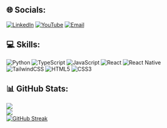 ## 🌐 Socials:
[![LinkedIn](https://img.shields.io/badge/LinkedIn-%230077B5.svg?logo=linkedin&logoColor=white)](https://linkedin.com/in/dahaldiwash2) [![YouTube](https://img.shields.io/badge/YouTube-%23FF0000.svg?logo=YouTube&logoColor=white)](https://youtube.com/@dahaldiwash2) [![Email](https://img.shields.io/badge/Email-%230077B5.svg?logo=gmail&logoColor=white)](https://linkedin.com/in/dahaldiwash2)

## 💻 Skills:
![Python](https://img.shields.io/badge/python-3670A0?style=flat-square&logo=python&logoColor=ffdd54) ![TypeScript](https://img.shields.io/badge/typescript-%23007ACC.svg?style=flat-square&logo=typescript&logoColor=white) ![JavaScript](https://img.shields.io/badge/javascript-%23323330.svg?style=flat-square&logo=javascript&logoColor=%23F7DF1E) ![React](https://img.shields.io/badge/react-%2320232a.svg?style=flat-square&logo=react&logoColor=%2361DAFB) ![React Native](https://img.shields.io/badge/react_native-%2320232a.svg?style=flat-square&logo=react&logoColor=%2361DAFB) ![TailwindCSS](https://img.shields.io/badge/tailwindcss-%2338B2AC.svg?style=flat-square&logo=tailwind-css&logoColor=white) ![HTML5](https://img.shields.io/badge/html5-%23E34F26.svg?style=flat-square&logo=html5&logoColor=white) ![CSS3](https://img.shields.io/badge/css3-%231572B6.svg?style=flat-square&logo=css3&logoColor=white)

## 📊 GitHub Stats:
![](https://github-readme-stats.vercel.app/api/top-langs/?username=diwash007&theme=dark&hide_border=false&include_all_commits=true&count_private=true&layout=compact)<br/>
![](https://github-readme-stats.vercel.app/api?username=diwash007&theme=dark&hide_border=false&include_all_commits=true&count_private=true)<br/>
[![GitHub Streak](https://streak-stats.demolab.com?user=diwash007&theme=dark&exclude_days=Sun%2CSat)](https://git.io/streak-stats)


<!-- Proudly created with GPRM ( https://gprm.itsvg.in ) -->
